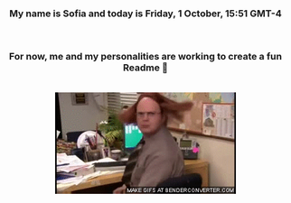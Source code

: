 


<div align="center">
<h3 >My name is Sofia and today is Friday, 1 October, 15:51 GMT-4</h3><br>
<h3 >For now, me and my personalities are working to create a fun Readme 👋
</h3><br>
<img src='img/dwight.gif' alt='working...'/>
</div>
